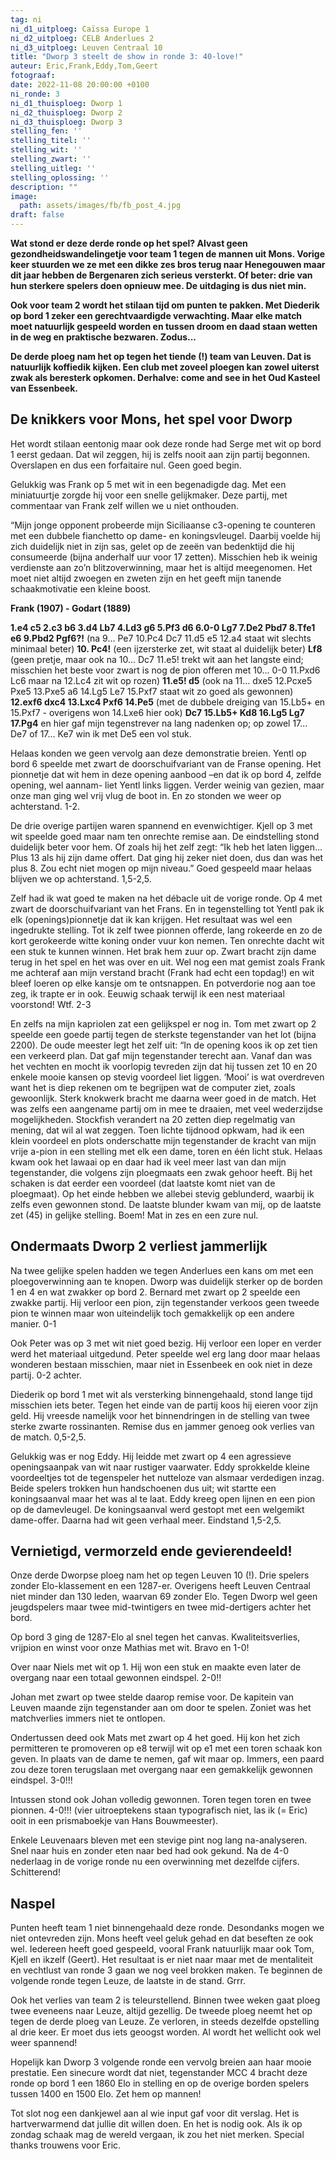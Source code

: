 ```yaml
---
tag: ni
ni_d1_uitploeg: Caïssa Europe 1
ni_d2_uitploeg: CELB Anderlues 2
ni_d3_uitploeg: Leuven Centraal 10
title: "Dworp 3 steelt de show in ronde 3: 40-love!"
auteur: Eric,Frank,Eddy,Tom,Geert
fotograaf:
date: 2022-11-08 20:00:00 +0100
ni_ronde: 3
ni_d1_thuisploeg: Dworp 1
ni_d2_thuisploeg: Dworp 2
ni_d3_thuisploeg: Dworp 3
stelling_fen: ''
stelling_titel: ''
stelling_wit: ''
stelling_zwart: ''
stelling_uitleg: ''
stelling_oplossing: ''
description: ""
image:
  path: assets/images/fb/fb_post_4.jpg
draft: false
---
```


**Wat stond er deze derde ronde op het spel? Alvast geen gezondheidswandelingetje voor team 1 tegen de mannen uit Mons. Vorige keer stuurden we ze met een dikke zes bros terug naar Henegouwen maar dit jaar hebben de Bergenaren zich serieus versterkt. Of beter: drie van hun sterkere spelers doen opnieuw mee. De uitdaging is dus niet min.**<!--more-->

**Ook voor team 2 wordt het stilaan tijd om punten te pakken. Met Diederik op bord 1 zeker een gerechtvaardigde verwachting. Maar elke match moet natuurlijk gespeeld worden en tussen droom en daad staan wetten in de weg en praktische bezwaren. Zodus...**

**De derde ploeg nam het op tegen het tiende (!) team van Leuven. Dat is natuurlijk koffiedik kijken. Een club met zoveel ploegen kan zowel uiterst zwak als beresterk opkomen. Derhalve: come and see in het Oud Kasteel van Essenbeek.**

## De knikkers voor Mons, het spel voor Dworp

Het wordt stilaan eentonig maar ook deze ronde had Serge met wit op bord 1 eerst gedaan. Dat wil zeggen, hij is zelfs nooit aan zijn partij begonnen. Overslapen en dus een forfaitaire nul. Geen goed begin.

Gelukkig was Frank op 5 met wit in een begenadigde dag. Met een miniatuurtje zorgde hij voor een snelle gelijkmaker. Deze partij, met commentaar van Frank zelf willen we u niet onthouden.

“Mijn jonge opponent probeerde mijn Siciliaanse c3-opening te counteren met een dubbele fianchetto op dame- en koningsvleugel. Daarbij voelde hij zich duidelijk niet in zijn sas, gelet op de zeeën van bedenktijd die hij consumeerde (bijna anderhalf uur voor 17 zetten). Misschien heb ik weinig verdienste aan zo’n blitzoverwinning, maar het is altijd meegenomen. Het moet niet altijd zwoegen en zweten zijn en het geeft mijn tanende schaakmotivatie een kleine boost.

**Frank (1907) - Godart (1889)**

**1.e4 c5 2.c3 b6 3.d4 Lb7 4.Ld3 g6 5.Pf3 d6 6.0-0 Lg7 7.De2 Pbd7 8.Tfe1 e6 9.Pbd2 Pgf6?!** (na 9... Pe7 10.Pc4 Dc7 11.d5 e5 12.a4 staat wit slechts minimaal beter) **10. Pc4!** (een ijzersterke zet, wit staat al duidelijk beter) **Lf8** (geen pretje, maar ook na 10... Dc7 11.e5! trekt wit aan het langste eind; misschien het beste voor zwart is nog de pion offeren met 10... 0-0 11.Pxd6 Lc6 maar na 12.Lc4 zit wit op rozen) **11.e5! d5** (ook na 11... dxe5 12.Pcxe5 Pxe5 13.Pxe5 a6 14.Lg5 Le7 15.Pxf7 staat wit zo goed als gewonnen) **12.exf6 dxc4 13.Lxc4 Pxf6 14.Pe5** (met de dubbele dreiging van 15.Lb5+ en 15.Pxf7 - overigens won 14.Lxe6 hier ook) **Dc7 15.Lb5+ Kd8 16.Lg5 Lg7 17.Pg4** en hier gaf mijn tegenstrever na lang nadenken op; op zowel 17... De7 of 17... Ke7 win ik met De5 een vol stuk.

Helaas konden we geen vervolg aan deze demonstratie breien. Yentl op bord 6 speelde met zwart de doorschuifvariant van de Franse opening. Het pionnetje dat wit hem in deze opening aanbood –en dat ik op bord 4, zelfde opening, wel aannam- liet Yentl links liggen. Verder weinig van gezien, maar onze man ging wel vrij vlug de boot in. En zo stonden we weer op achterstand. 1-2.

De drie overige partijen waren spannend en evenwichtiger. Kjell op 3 met wit speelde goed maar nam ten onrechte remise aan. De eindstelling stond duidelijk beter voor hem. Of zoals hij het zelf zegt: “Ik heb het laten liggen... Plus 13 als hij zijn dame offert. Dat ging hij zeker niet doen, dus dan was het plus 8. Zou echt niet mogen op mijn niveau.” Goed gespeeld maar helaas blijven we op achterstand. 1,5-2,5.

Zelf had ik wat goed te maken na het débacle uit de vorige ronde. Op 4  met zwart de doorschuifvariant van het Frans. En in tegenstelling tot Yentl pak ik elk (openings)pionnetje dat ik kan krijgen. Het resultaat was wel een ingedrukte stelling. Tot ik zelf twee pionnen offerde, lang rokeerde en zo de kort gerokeerde witte koning onder vuur kon nemen. Ten onrechte dacht wit een stuk te kunnen winnen. Het brak hem zuur op. Zwart bracht zijn dame terug in het spel en het was over en uit. Wel nog een mat gemist zoals Frank me achteraf aan mijn verstand bracht (Frank had echt een topdag!) en wit bleef loeren op elke kansje om te ontsnappen. En potverdorie nog aan toe zeg, ik trapte er in ook. Eeuwig schaak terwijl ik een nest materiaal voorstond! Wtf. 2-3

En zelfs na mijn kapriolen zat een gelijkspel er nog in. Tom met zwart op 2 speelde een goede partij tegen de sterkste tegenstander van het lot (bijna 2200). De oude meester legt het zelf uit: “In de opening koos ik op zet tien een verkeerd plan. Dat gaf mijn tegenstander terecht aan. Vanaf dan was het vechten en mocht ik voorlopig tevreden zijn dat hij tussen zet 10 en 20 enkele mooie kansen op stevig voordeel liet liggen. ‘Mooi’ is wat overdreven want het is diep rekenen om te begrijpen wat de computer ziet, zoals gewoonlijk. Sterk knokwerk bracht me daarna weer goed in de match. Het was zelfs een aangename partij om in mee te draaien, met veel wederzijdse mogelijkheden. Stockfish verandert na 20 zetten diep regelmatig van mening, dat wil al wat zeggen. Toen lichte tijdnood opkwam, had ik een klein voordeel en plots onderschatte mijn tegenstander de kracht van mijn vrije a-pion in een stelling met elk een dame, toren en één licht stuk. Helaas kwam ook het lawaai op en daar had ik veel meer last van dan mijn tegenstander, die volgens zijn ploegmaats een zwak gehoor heeft. Bij het schaken is dat eerder een voordeel (dat laatste komt niet van de ploegmaat). Op het einde hebben we allebei stevig geblunderd, waarbij ik zelfs even gewonnen stond. De laatste blunder kwam van mij, op de laatste zet (45) in gelijke stelling. Boem! Mat in zes en een zure nul.

## Ondermaats Dworp 2 verliest jammerlijk

Na twee gelijke spelen hadden we tegen Anderlues een kans om met een ploegoverwinning aan te knopen. Dworp was duidelijk sterker op de borden 1 en 4 en wat zwakker op bord 2. Bernard met zwart op 2 speelde een zwakke partij. Hij verloor een pion, zijn tegenstander verkoos geen tweede pion te winnen maar won uiteindelijk toch gemakkelijk op een andere manier. 0-1

Ook Peter was op 3 met wit niet goed bezig. Hij verloor een loper en verder werd het materiaal uitgedund. Peter speelde wel erg lang door maar helaas wonderen bestaan misschien, maar niet in Essenbeek en ook niet in deze partij. 0-2 achter.

Diederik op bord 1 met wit als versterking binnengehaald, stond lange tijd misschien iets beter. Tegen het einde van de partij koos hij eieren voor zijn geld. Hij vreesde namelijk voor het binnendringen in de stelling van twee sterke zwarte rossinanten. Remise dus en jammer genoeg ook verlies van de match. 0,5-2,5.

Gelukkig was er nog Eddy. Hij leidde met zwart op 4 een agressieve openingsaanpak van wit naar rustiger vaarwater. Eddy sprokkelde kleine voordeeltjes tot de tegenspeler het nutteloze van alsmaar verdedigen inzag. Beide spelers trokken hun handschoenen dus uit; wit startte een koningsaanval maar het was al te laat. Eddy kreeg open lijnen en een pion op de damevleugel. De koningsaanval werd gestopt met een welgemikt dame-offer. Daarna had wit geen verhaal meer. Eindstand 1,5-2,5.

## Vernietigd, vermorzeld ende gevierendeeld!

Onze derde Dworpse ploeg nam het op tegen Leuven 10 (!). Drie spelers zonder Elo-klassement en een 1287-er. Overigens heeft Leuven Centraal niet minder dan 130 leden, waarvan 69 zonder Elo. Tegen Dworp wel geen jeugdspelers maar twee mid-twintigers en twee mid-dertigers achter het bord.

Op bord 3 ging de 1287-Elo al snel tegen het canvas. Kwaliteitsverlies, vrijpion en winst voor onze Mathias met wit. Bravo en 1-0!

Over naar Niels met wit op 1. Hij won een stuk en maakte even later de overgang naar een totaal gewonnen eindspel. 2-0!!

Johan met zwart op twee stelde daarop remise voor. De kapitein van Leuven maande zijn tegenstander aan om door te spelen. Zoniet was het matchverlies immers niet te ontlopen.

Ondertussen deed ook Mats met zwart op 4 het goed. Hij kon het zich permitteren te promoveren op e8 terwijl wit op e1 met een toren schaak kon geven. In plaats van de dame te nemen, gaf wit maar op. Immers, een paard zou deze toren terugslaan met overgang naar een gemakkelijk gewonnen eindspel. 3-0!!!

Intussen stond ook Johan volledig gewonnen. Toren tegen toren en twee pionnen. 4-0!!! (vier uitroeptekens staan typografisch niet, las ik (= Eric) ooit in een prismaboekje van Hans Bouwmeester).

Enkele Leuvenaars bleven met een stevige pint nog lang na-analyseren. Snel naar huis en zonder eten naar bed had ook gekund. Na de 4-0 nederlaag in de vorige ronde nu een overwinning met dezelfde cijfers. Schitterend!

## Naspel

Punten heeft team 1 niet binnengehaald deze ronde. Desondanks mogen we niet ontevreden zijn. Mons heeft veel geluk gehad en dat beseften ze ook wel. Iedereen heeft goed gespeeld, vooral Frank natuurlijk maar ook Tom, Kjell en ikzelf (Geert). Het resultaat is er niet naar maar met de mentaliteit en vechtlust van ronde 3 gaan we nog veel brokken maken. Te beginnen de volgende ronde tegen Leuze, de laatste in de stand. Grrr.

Ook het verlies van team 2 is teleurstellend. Binnen twee weken gaat ploeg twee eveneens naar Leuze, altijd gezellig. De tweede ploeg neemt het op tegen de derde ploeg van Leuze. Ze verloren, in steeds dezelfde opstelling al drie keer. Er moet dus iets geoogst worden. Al wordt het wellicht ook wel weer spannend!

Hopelijk kan Dworp 3 volgende ronde een vervolg breien aan haar mooie prestatie. Een sinecure wordt dat niet, tegenstander MCC 4 bracht deze ronde op bord 1 een 1860 Elo in stelling en op de overige borden spelers tussen 1400 en 1500 Elo. Zet hem op mannen!

Tot slot nog een dankjewel aan al wie input gaf voor dit verslag. Het is hartverwarmend dat jullie dit willen doen. En het is nodig ook. Als ik op zondag schaak mag de wereld vergaan, ik zou het niet merken. Special thanks trouwens voor Eric.
